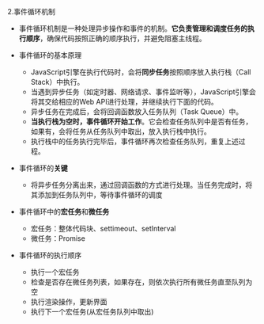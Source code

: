 2.事件循环机制
- 事件循环机制是一种处理异步操作和事件的机制。**它负责管理和调度任务的执行顺序**，确保代码按照正确的顺序执行，并避免阻塞主线程。
- 事件循环的基本原理
  - JavaScript引擎在执行代码时，会将**同步任务**按照顺序放入执行栈（Call Stack）中执行。
  - 当遇到异步任务（如定时器、网络请求、事件监听等），JavaScript引擎会将其交给相应的Web API进行处理，并继续执行下面的代码。
  - 异步任务在完成后，会将回调函数放入任务队列（Task Queue）中。
  - **当执行栈为空时，事件循环开始工作**。它会检查任务队列中是否有任务，如果有，会将任务从任务队列中取出，放入执行栈中执行。
  - 执行栈中的任务执行完毕后，事件循环再次检查任务队列，重复上述过程。

- 事件循环的**关键**
  - 将异步任务分离出来，通过回调函数的方式进行处理。当任务完成时，将其添加到任务队列中，等待事件循环的调度

- 事件循环中的**宏任务**和**微任务**
  - 宏任务：整体代码块、settimeout、setInterval
  - 微任务：Promise

- 事件循环的执行顺序
  - 执行一个宏任务
  - 检查是否存在微任务列表，如果存在，则依次执行所有微任务直至队列为空
  - 执行渲染操作，更新界面
  - 执行下一个宏任务(从宏任务队列中取出)
  
